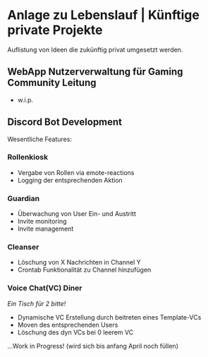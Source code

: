 # Anlage zu Lebenslauf | Künftige private Projekte
Auflistung von Ideen die zukünftig privat umgesetzt werden.


## WebApp Nutzerverwaltung für Gaming Community Leitung
- w.i.p. 


## Discord Bot Development
Wesentliche Features:

### Rollenkiosk 
- Vergabe von Rollen via emote-reactions
- Logging der entsprechenden Aktion

### Guardian
- Überwachung von User Ein- und Austritt
- Invite monitoring
- Invite management

### Cleanser
- Löschung von X Nachrichten in Channel Y
- Crontab Funktionalität zu Channel hinzufügen

### Voice Chat(VC) Diner
*Ein Tisch für 2 bitte!*
- Dynamische VC Erstellung durch beitreten eines Template-VCs 
- Moven des entsprechenden Users
- Löschung des dyn VCs bei 0 leerem VC


...Work in Progress! (wird sich bis anfang April noch füllen)
